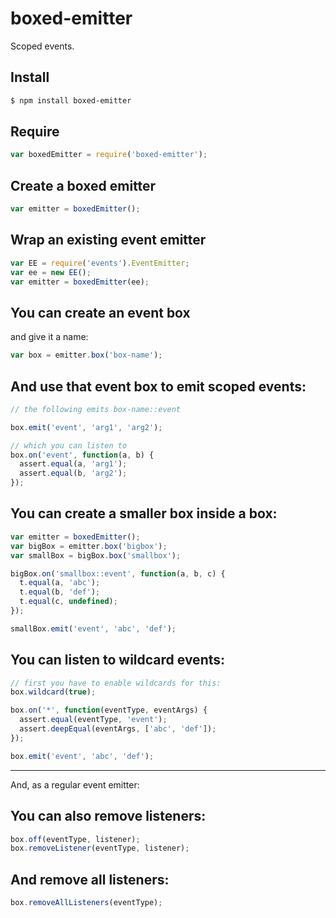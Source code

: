 # boxed-emitter

Scoped events.

## Install

```bash
$ npm install boxed-emitter
```

## Require

```javascript
var boxedEmitter = require('boxed-emitter');
```

## Create a boxed emitter

```javascript
var emitter = boxedEmitter();
```

## Wrap an existing event emitter

```javascript
var EE = require('events').EventEmitter;
var ee = new EE();
var emitter = boxedEmitter(ee);
```

## You can create an event box

and give it a name:

```javascript
var box = emitter.box('box-name');
```

## And use that event box to emit scoped events:

```javascript
// the following emits box-name::event

box.emit('event', 'arg1', 'arg2');  

// which you can listen to
box.on('event', function(a, b) {
  assert.equal(a, 'arg1');
  assert.equal(b, 'arg2');
});
```

## You can create a smaller box inside a box:

```javascript
var emitter = boxedEmitter();
var bigBox = emitter.box('bigbox');
var smallBox = bigBox.box('smallbox');

bigBox.on('smallbox::event', function(a, b, c) {
  t.equal(a, 'abc');
  t.equal(b, 'def');
  t.equal(c, undefined);
});

smallBox.emit('event', 'abc', 'def');
```

## You can listen to wildcard events:

```javascript
// first you have to enable wildcards for this:
box.wildcard(true);

box.on('*', function(eventType, eventArgs) {
  assert.equal(eventType, 'event');
  assert.deepEqual(eventArgs, ['abc', 'def']);
});

box.emit('event', 'abc', 'def');
```

----

And, as a regular event emitter:

## You can also remove listeners:

```javascript
box.off(eventType, listener);
box.removeListener(eventType, listener);
```

## And remove all listeners:

```javascript
box.removeAllListeners(eventType);
```

